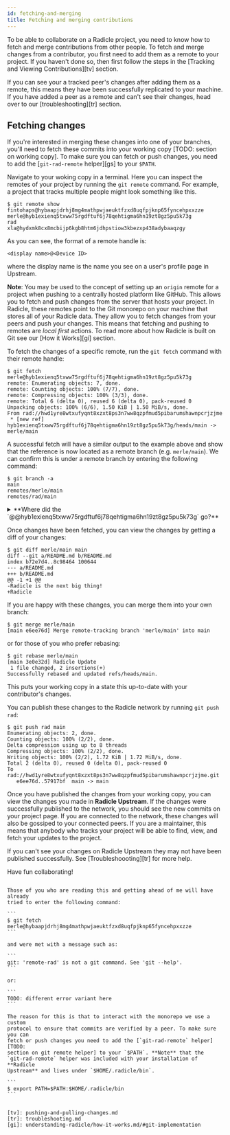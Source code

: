 ```yaml
---
id: fetching-and-merging
title: Fetching and merging contributions
---
```


To be able to collaborate on a Radicle project, you need to know how to fetch and merge contributions from other people. To fetch and merge changes from a contributor, you first need to add them as a remote to your project. If you haven't done so, then first follow the steps in the
[Tracking and Viewing Contributions][tv] section.

If you can see your a tracked peer's changes after adding them as a remote, this means they have been successfully replicated to your machine. If you have added a peer as a remote and can't see their changes, head over to our [troubleshooting][tr] section.

## Fetching changes 

If you're interested in merging these changes into one of your branches, you'll need to fetch these commits into your working copy [TODO: section on working copy]. To make sure you can
fetch or push changes, you need to add the [`git-rad-remote` helper][gs] to your `$PATH`.

Navigate to your woking copy in a terminal. Here you
can inspect the remotes of your project by running the `git remote` command. For example, a project that tracks multiple people might look something like this.

```
$ git remote show
fintohaps@hybaapjdrhj8mg4mathpwjaeuktfzxd8uqfpjknp65fyncehpxxzze
merle@hyb1exienq5txww75rgdftuf6j78qehtigma6hn19zt8gz5pu5k73g
rad
xla@hydxmk8cx8mcbijp6kgb8htm6jdhpstiow3kbezxp438adybaaqzgy
```

As you can see, the format of a remote handle is:

```
<display name>@<Device ID>
```

where the display name is the name you see on a user's profile page in Upstream. 

**Note**: You may be used to the concept of setting up an `origin` remote for a project when pushing to a centrally hosted platform like GitHub. This allows you to fetch and push changes from the server that
hosts your project. In Radicle, these remotes point to the Git monorepo on your machine that stores all of your Radicle data. They allow you to fetch changes from your peers
and push your changes. This means that fetching and pushing to remotes are _local first_
actions. To read more about how Radicle is built on Git see our [How it Works][gi] section.

To fetch the changes of a specific remote, run the `git fetch` command with their remote handle:

```
$ git fetch merle@hyb1exienq5txww75rgdftuf6j78qehtigma6hn19zt8gz5pu5k73g
remote: Enumerating objects: 7, done.
remote: Counting objects: 100% (7/7), done.
remote: Compressing objects: 100% (3/3), done.
remote: Total 6 (delta 0), reused 6 (delta 0), pack-reused 0
Unpacking objects: 100% (6/6), 1.50 KiB | 1.50 MiB/s, done.
From rad://hwd1yre8wtxufyqnt8xzxt8ps3n7ww8qzpfmud5pibarumshawnpcrjzjme
 * [new ref]         hyb1exienq5txww75rgdftuf6j78qehtigma6hn19zt8gz5pu5k73g/heads/main -> merle/main
```

A successful fetch will have a similar output to the example above and show that the reference is now located as a remote
branch (e.g. `merle/main`). We can confirm this is under a remote branch by entering the
following command:

```
$ git branch -a
main
remotes/merle/main
remotes/rad/main
```

<details>
<summary>**Where did the
`@@hyb1exienq5txww75rgdftuf6j78qehtigma6hn19zt8gz5pu5k73g` go?**</summary>
The suffix of the remotes is disappearing and is a known
[issue](https://github.com/radicle-dev/radicle-upstream/issues/1389).
</details>

Once changes have been fetched, you can view the changes by getting a diff of your
changes:

```
$ git diff merle/main main
diff --git a/README.md b/README.md
index b72e7d4..8c98464 100644
--- a/README.md
+++ b/README.md
@@ -1 +1 @@
-Radicle is the next big thing!
+Radicle
```

If you are happy with these changes, you can merge them into your own
branch:

```
$ git merge merle/main
[main e6ee76d] Merge remote-tracking branch 'merle/main' into main
```

or for those of you who prefer rebasing:

```
$ git rebase merle/main
[main 3e0e32d] Radicle Update
 1 file changed, 2 insertions(+)
Successfully rebased and updated refs/heads/main.
```

This puts your working copy in a state this up-to-date with your contributor's changes. 

You can publish these changes to the Radicle network by running `git push rad`:

```
$ git push rad main
Enumerating objects: 2, done.
Counting objects: 100% (2/2), done.
Delta compression using up to 8 threads
Compressing objects: 100% (2/2), done.
Writing objects: 100% (2/2), 1.72 KiB | 1.72 MiB/s, done.
Total 2 (delta 0), reused 0 (delta 0), pack-reused 0
To rad://hwd1yre8wtxufyqnt8xzxt8ps3n7ww8qzpfmud5pibarumshawnpcrjzjme.git
   e6ee76d..57917bf  main -> main
```

Once you have published the changes from your working copy, you can view the changes you made in
**Radicle Upstream**. If the changes were successfully published to the network, you should see the new commits on your project page. If you are connected to the network, these changes will also be gossiped to your connected peers. If you are a maintainer, this means that anybody who tracks your project will be able to find, view, and fetch your updates to the project.

If you can't see your changes on Radicle Upstream they may not have been published successfully. See [Troubleshoooting][tr] for more help.

Have fun collaborating!


~~~~~~~~ ADD TO TROUBLESHOOTING ~~~~~~~~

Those of you who are reading this and getting ahead of me will have already
tried to enter the following command:

```
$ git fetch merle@hybaapjdrhj8mg4mathpwjaeuktfzxd8uqfpjknp65fyncehpxxzze
```

and were met with a message such as:

```
git: 'remote-rad' is not a git command. See 'git --help'.
```

or:

```
TODO: different error variant here
```

The reason for this is that to interact with the monorepo we use a custom
protocol to ensure that commits are verified by a peer. To make sure you can
fetch or push changes you need to add the [`git-rad-remote` helper][TODO:
section on git remote helper] to your `$PATH`. **Note** that the
`git-rad-remote` helper was included with your installation of **Radicle
Upstream** and lives under `$HOME/.radicle/bin`.

```
$ export PATH=$PATH:$HOME/.radicle/bin
```


[tv]: pushing-and-pulling-changes.md
[tr]: troubleshooting.md
[gi]: understanding-radicle/how-it-works.md/#git-implementation
